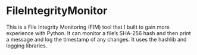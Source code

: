 # FileIntegrityMonitor

This is a File Integrity Monitoring (FIM) tool that I built to gain more experience with Python. It can monitor a file’s SHA-256 hash and then print a message and log the timestamp of any changes. It uses the hashlib and logging libraries.
